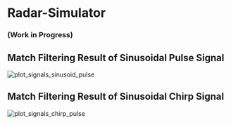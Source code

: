# Radar-Simulator
### (Work in Progress)

## Match Filtering Result of Sinusoidal Pulse Signal
![plot_signals_sinusoid_pulse](https://github.com/alexandresannibale/Radar-Simulator/assets/59320378/3cf6a92f-4403-4199-b217-dc0202b482fc)

## Match Filtering Result of Sinusoidal Chirp Signal
![plot_signals_chirp_pulse](https://github.com/alexandresannibale/Radar-Simulator/assets/59320378/1a9b6a09-a5ab-4a57-819b-e31ee9452ddf)
